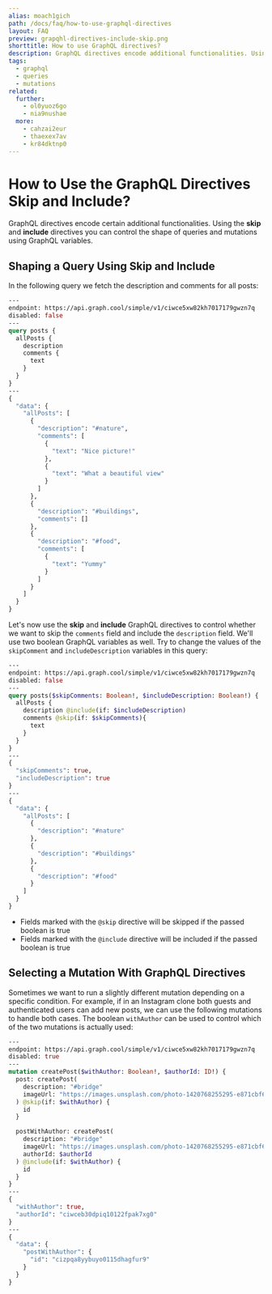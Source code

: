 ```yaml
---
alias: moach1gich
path: /docs/faq/how-to-use-graphql-directives
layout: FAQ
preview: grapqhl-directives-include-skip.png
shorttitle: How to use GraphQL directives?
description: GraphQL directives encode additional functionalities. Using the skip and include directives you can control the shape of queries and mutations.
tags:
  - graphql
  - queries
  - mutations
related:
  further:
    - ol0yuoz6go
    - nia9nushae
  more:
    - cahzai2eur
    - thaexex7av
    - kr84dktnp0
---
```


# How to Use the GraphQL Directives Skip and Include?

GraphQL directives encode certain additional functionalities. Using the **skip** and **include** directives you can control the shape of queries and mutations using GraphQL variables.

## Shaping a Query Using Skip and Include

In the following query we fetch the description and comments for all posts:

```graphql
---
endpoint: https://api.graph.cool/simple/v1/ciwce5xw82kh7017179gwzn7q
disabled: false
---
query posts {
  allPosts {
    description
    comments {
      text
    }
  }
}
---
{
  "data": {
    "allPosts": [
      {
        "description": "#nature",
        "comments": [
          {
            "text": "Nice picture!"
          },
          {
            "text": "What a beautiful view"
          }
        ]
      },
      {
        "description": "#buildings",
        "comments": []
      },
      {
        "description": "#food",
        "comments": [
          {
            "text": "Yummy"
          }
        ]
      }
    ]
  }
}
```

Let's now use the **skip** and **include** GraphQL directives to control whether we want to skip the `comments` field and include the `description` field. We'll use two boolean GraphQL variables as well. Try to change the values of the `skipComment` and `includeDescription` variables in this query:

```graphql
---
endpoint: https://api.graph.cool/simple/v1/ciwce5xw82kh7017179gwzn7q
disabled: false
---
query posts($skipComments: Boolean!, $includeDescription: Boolean!) {
  allPosts {
    description @include(if: $includeDescription)
    comments @skip(if: $skipComments){
      text
    }
  }
}
---
{
  "skipComments": true,
  "includeDescription": true
}
---
{
  "data": {
    "allPosts": [
      {
        "description": "#nature"
      },
      {
        "description": "#buildings"
      },
      {
        "description": "#food"
      }
    ]
  }
}
```

* Fields marked with the `@skip` directive will be skipped if the passed boolean is true
* Fields marked with the `@include` directive will be included if the passed boolean is true

## Selecting a Mutation With GraphQL Directives

Sometimes we want to run a slightly different mutation depending on a specific condition. For example, if in an Instagram clone both guests and authenticated users can add new posts, we can use the following mutations to handle both cases. The boolean `withAuthor` can be used to control which of the two mutations is actually used:

```graphql
---
endpoint: https://api.graph.cool/simple/v1/ciwce5xw82kh7017179gwzn7q
disabled: true
---
mutation createPost($withAuthor: Boolean!, $authorId: ID!) {
  post: createPost(
    description: "#bridge"
    imageUrl: "https://images.unsplash.com/photo-1420768255295-e871cbf6eb81"
  ) @skip(if: $withAuthor) {
    id
  }

  postWithAuthor: createPost(
    description: "#bridge"
    imageUrl: "https://images.unsplash.com/photo-1420768255295-e871cbf6eb81"
    authorId: $authorId
  ) @include(if: $withAuthor) {
    id
  }
}
---
{
  "withAuthor": true,
  "authorId": "ciwceb30dpiq10122fpak7xg0"
}
---
{
  "data": {
    "postWithAuthor": {
      "id": "cizpqa8yybuyo0115dhagfur9"
    }
  }
}
```
